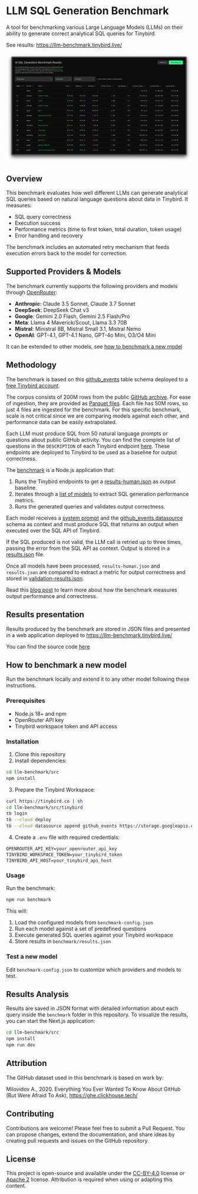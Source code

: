 # LLM SQL Generation Benchmark

A tool for benchmarking various Large Language Models (LLMs) on their ability to generate correct analytical SQL queries for Tinybird.

See results: https://llm-benchmark.tinybird.live/

![LLM SQL Benchmark](src/public/llm-sql-benchmark.png)

## Overview

This benchmark evaluates how well different LLMs can generate analytical SQL queries based on natural language questions about data in Tinybird. It measures:

- SQL query correctness
- Execution success
- Performance metrics (time to first token, total duration, token usage)
- Error handling and recovery

The benchmark includes an automated retry mechanism that feeds execution errors back to the model for correction.

## Supported Providers & Models

The benchmark currently supports the following providers and models through [OpenRouter](https://openrouter.ai/):

- **Anthropic**: Claude 3.5 Sonnet, Claude 3.7 Sonnet
- **DeepSeek**: DeepSeek Chat v3
- **Google**: Gemini 2.0 Flash, Gemini 2.5 Flash/Pro
- **Meta**: Llama 4 Maverick/Scout, Llama 3.3 70B
- **Mistral**: Ministral 8B, Mistral Small 3.1, Mistral Nemo
- **OpenAI**: GPT-4.1, GPT-4.1 Nano, GPT-4o Mini, O3/O4 Mini

It can be extended to other models, see [how to benchmark a new model](#how-to-benchmark-a-new-model)

## Methodology

The benchmark is based on this [github_events](https://github.com/tinybirdco/llm-benchmark/blob/main/src/tinybird/datasources/github_events.datasource) table schema deployed to a [free Tinybird account](https://www.tinybird.co/pricing).

The corpus consists of 200M rows from the public [GitHub archive](https://www.gharchive.org/). For ease of ingestion, they are provided as [Parquet files](https://storage.googleapis.com/dev-alrocar-public/github). Each file has 50M rows, so just 4 files are ingested for the benchmark. For this specific benchmark, scale is not critical since we are comparing models against each other, and performance data can be easily extrapolated.

Each LLM must produce SQL from 50 natural language prompts or questions about public GitHub activity. You can find the complete list of questions in the `DESCRIPTION` of each Tinybird endpoint [here](https://github.com/tinybirdco/llm-benchmark/tree/main/src/tinybird/endpoints). These endpoints are deployed to Tinybird to be used as a baseline for output correctness.

The [benchmark](https://github.com/tinybirdco/llm-benchmark/blob/96a738aafafbae32a0a72e6f149da7ebab452130/src/benchmark/index.ts#L181) is a Node.js application that:

1. Runs the Tinybird endpoints to get a [results-human.json](https://github.com/tinybirdco/llm-benchmark/blob/main/src/benchmark/results-human.json) as output baseline.
2. Iterates through a [list of models](https://github.com/tinybirdco/llm-benchmark/blob/main/src/benchmark-config.json) to extract SQL generation performance metrics.
3. Runs the generated queries and validates output correctness.

Each model receives a [system prompt](https://github.com/tinybirdco/llm-benchmark/blob/main/src/benchmark/prompt.ts) and the [github_events.datasource](https://github.com/tinybirdco/llm-benchmark/blob/main/src/tinybird/datasources/github_events.datasource) schema as context and must produce SQL that returns an output when executed over the SQL API of Tinybird.

If the SQL produced is not valid, the LLM call is retried up to three times, passing the error from the SQL API as context. Output is stored in a [results.json](https://github.com/tinybirdco/llm-benchmark/blob/main/src/benchmark/results.json) file.

Once all models have been processed, `results-human.json` and `results.json` are compared to extract a metric for output correctness and stored in [validation-results.json](https://github.com/tinybirdco/llm-benchmark/blob/main/src/benchmark/validation-results.json).

Read this [blog post](https://tbrd.co/LKHKD7c) to learn more about how the benchmark measures output performance and correctness.

## Results presentation

Results produced by the benchmark are stored in JSON files and presented in a web application deployed to https://llm-benchmark.tinybird.live/

You can find the source code [here](https://github.com/tinybirdco/llm-benchmark/tree/main/src/src)

## How to benchmark a new model

Run the benchmark locally and extend it to any other model following these instructions.

### Prerequisites

- Node.js 18+ and npm
- OpenRouter API key
- Tinybird workspace token and API access

### Installation

1. Clone this repository
2. Install dependencies:

```bash
cd llm-benchmark/src
npm install
```

3. Prepare the Tinybird Workspace:

```bash
curl https://tinybird.co | sh
cd llm-benchmark/src/tinybird
tb login
tb --cloud deploy
tb --cloud datasource append github_events https://storage.googleapis.com/dev-alrocar-public/github/01.parquet
```

4. Create a `.env` file with required credentials:

```
OPENROUTER_API_KEY=your_openrouter_api_key
TINYBIRD_WORKSPACE_TOKEN=your_tinybird_token
TINYBIRD_API_HOST=your_tinybird_api_host
```

### Usage

Run the benchmark:

```bash
npm run benchmark
```

This will:
1. Load the configured models from `benchmark-config.json`
2. Run each model against a set of predefined questions
3. Execute generated SQL queries against your Tinybird workspace
4. Store results in `benchmark/results.json`

### Test a new model

Edit `benchmark-config.json` to customize which providers and models to test.

## Results Analysis

Results are saved in JSON format with detailed information about each query inside the `benchmark` folder in this repository. To visualize the results, you can start the Next.js application:

```bash
cd llm-benchmark/src
npm install
npm run dev
```

## Attribution

The GitHub dataset used in this benchmark is based on work by:

Milovidov A., 2020. Everything You Ever Wanted To Know About GitHub (But Were Afraid To Ask), https://ghe.clickhouse.tech/

## Contributing

Contributions are welcome! Please feel free to submit a Pull Request. You can propose changes, extend the documentation, and share ideas by creating pull requests and issues on the GitHub repository.

## License

This project is open-source and available under the [CC-BY-4.0](https://creativecommons.org/licenses/by/4.0/) license or [Apache 2](https://www.apache.org/licenses/LICENSE-2.0) license. Attribution is required when using or adapting this content.
